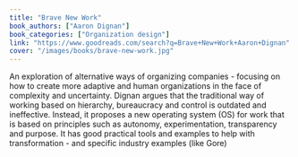 ```yaml
---
title: "Brave New Work"
book_authors: ["Aaron Dignan"]
book_categories: ["Organization design"]
link: "https://www.goodreads.com/search?q=Brave+New+Work+Aaron+Dignan"
cover: "/images/books/brave-new-work.jpg"
---
```


An exploration of alternative ways of organizing companies - focusing on how to create more adaptive and human organizations in the face of complexity and uncertainty. Dignan argues that the traditional way of working based on hierarchy, bureaucracy and control is outdated and ineffective. Instead, it proposes a new operating system (OS) for work that is based on principles such as autonomy, experimentation, transparency and purpose. It has good practical tools and examples to help with transformation - and specific industry examples (like Gore)
